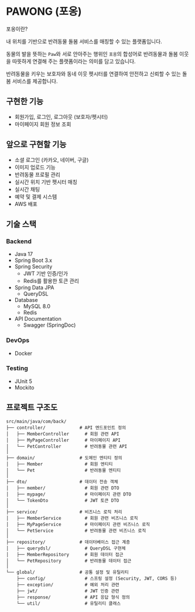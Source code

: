 # PAWONG (포옹)
포옹이란?

내 위치를 기반으로 반려동물 돌봄 서비스를 매칭할 수 있는 플랫폼입니다.

동물의 발을 뜻하는 `Paw`와 서로 안아주는 행위인 `포옹`의 합성어로 반려동물과 돌봄 이웃을 따뜻하게 연결해 주는 플랫폼이라는 의미를 담고 있습니다.

반려동물을 키우는 보호자와 동네 이웃 펫시터를 연결하여 안전하고 신뢰할 수 있는 돌봄 서비스를 제공합니다.

## 구현한 기능
* 회원가입, 로그인, 로그아웃 (보호자/펫시터)
* 마이페이지 회원 정보 조회

## 앞으로 구현할 기능
* 소셜 로그인 (카카오, 네이버, 구글)
* 이미지 업로드 기능
* 반려동물 프로필 관리
* 실시간 위치 기반 펫시터 매칭
* 실시간 채팅
* 예약 및 결제 시스템
* AWS 배포

## 기술 스택
### Backend
* Java 17
* Spring Boot 3.x
* Spring Security
    * JWT 기반 인증/인가
    * Redis를 활용한 토큰 관리
* Spring Data JPA
    * QueryDSL
* Database
    * MySQL 8.0
    * Redis
* API Documentation
    * Swagger (SpringDoc)

### DevOps
* Docker

### Testing
* JUnit 5
* Mockito

## 프로젝트 구조도
```
src/main/java/com/back/
├── controller/             # API 엔드포인트 정의
│   ├── MemberController      # 회원 관련 API
│   ├── MyPageController      # 마이페이지 API
│   └── PetController         # 반려동물 관련 API
│
├── domain/                 # 도메인 엔티티 정의
│   ├── Member                # 회원 엔티티
│   └── Pet                   # 반려동물 엔티티
│
├── dto/                    # 데이터 전송 객체
│   ├── member/               # 회원 관련 DTO
│   ├── mypage/               # 마이페이지 관련 DTO
│   └── TokenDto              # JWT 토큰 DTO
│
├── service/                # 비즈니스 로직 처리
│   ├── MemberService         # 회원 관련 비즈니스 로직
│   ├── MyPageService         # 마이페이지 관련 비즈니스 로직
│   └── PetService            # 반려동물 관련 비즈니스 로직
│
├── repository/             # 데이터베이스 접근 계층
│   ├── querydsl/             # QueryDSL 구현체
│   ├── MemberRepository      # 회원 데이터 접근
│   └── PetRepository         # 반려동물 데이터 접근
│
└── global/                 # 공통 설정 및 유틸리티
    ├── config/               # 스프링 설정 (Security, JWT, CORS 등)
    ├── exception/            # 예외 처리 관련
    ├── jwt/                  # JWT 인증 관련
    ├── response/             # API 응답 형식 정의
    └── util/                 # 유틸리티 클래스
```